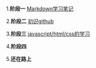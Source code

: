 1.**阶段一** [Markdown学习笔记](https://github.com/Mr-Chenxii/Learning/blob/main/%E9%98%B6%E6%AE%B5%E4%B8%80%EF%BC%9AMarkdown%E5%BF%AB%E9%80%9F%E5%85%A5%E9%97%A8(typora).md)

2.**阶段二** [初识github](https://github.com/Mr-Chenxii/Learning/blob/main/%E9%98%B6%E6%AE%B5%E4%BA%8C%EF%BC%9A%E5%88%9D%E8%AF%86github.md)

3.**阶段三** [javascript/html/css的学习](https://github.com/Mr-Chenxii/Learning/blob/main/%E9%98%B6%E6%AE%B5%E4%B8%89%EF%BC%9AJavaScript%E5%AD%A6%E4%B9%A0.md)

4.**阶段四**

5.**还在路上**
